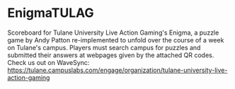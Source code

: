 # EnigmaTULAG
Scoreboard for Tulane University Live Action Gaming's Enigma, a puzzle game by Andy Patton re-implemented to unfold over the course of a week on Tulane's campus. Players must search campus for puzzles and submitted their answers at webpages given by the attached QR codes.
Check us out on WaveSync: https://tulane.campuslabs.com/engage/organization/tulane-university-live-action-gaming
